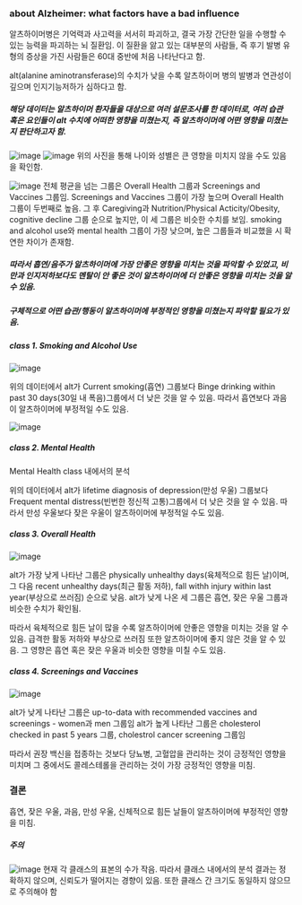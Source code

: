### about Alzheimer: what factors have a bad influence

알츠하이머병은 기억력과 사고력을 서서히 파괴하고, 결국 가장 간단한 일을 수행할 수 있는 능력을 파괴하는 뇌 질환임. 이 질환을 앓고 있는 대부분의 사람들, 즉 후기 발병 유형의 증상을 가진 사람들은 60대 중반에 처음 나타난다고 함.

alt(alanine aminotransferase)의 수치가 낮을 수록 알츠하이머 병의 발병과 연관성이 깊으며 인지기능저하가 심하다고 함.

##### 해당 데이터는 알츠하이머 환자들을 대상으로 여러 설문조사를 한 데이터로, 여러 습관 혹은 요인들이 alt 수치에 어떠한 영향을 미쳤는지, 즉 알츠하이머에 어떤 영향을 미쳤는지 판단하고자 함.

![image](https://github.com/alwls5773/side-project/assets/66359601/77f59c33-9164-41c4-bbfa-40b7ae67dfd7)
![image](https://github.com/alwls5773/side-project/assets/66359601/6caa254b-e38c-4d0f-aa05-0a8977bacedc)
위의 사진을 통해 나이와 성별은 큰 영향을 미치지 않을 수도 있음을 확인함.

![image](https://github.com/alwls5773/side-project/assets/66359601/10a3b1bc-5a81-416e-a477-1411eca0e578)
전체 평균을 넘는 그룹은 Overall Health 그룹과 Screenings and Vaccines 그룹임. 
Screenings and Vaccines 그룹이 가장 높으며 Overall Health 그룹이 두번째로 높음. 
그 후 Caregiving과 Nutrition/Physical Acticity/Obesity, cognitive decline 그룹 순으로 높지만, 이 세 그룹은 비슷한 수치를 보임. 
smoking and alcohol use와 mental health 그룹이 가장 낮으며, 높은 그룹들과 비교했을 시 확연한 차이가 존재함.

##### 따라서 흡연/음주가 알츠하이머에 가장 안좋은 영향을 미치는 것을 파악할 수 있었고, 비만과 인지저하보다도 멘탈이 안 좋은 것이 알츠하이머에 더 안좋은 영향을 미치는 것을 알 수 있음.

##### 구체적으로 어떤 습관/행동이 알츠하이머에 부정적인 영향을 미쳤는지 파악할 필요가 있음. 

##### class 1. Smoking and Alcohol Use
![image](https://github.com/alwls5773/side-project/assets/66359601/6e1e8ca0-06a7-4af8-9dad-9e9360766afb)

위의 데이터에서 alt가 Current smoking(흡연) 그룹보다 Binge drinking within past 30 days(30일 내 폭음)그룹에서 더 낮은 것을 알 수 있음.
따라서 흡연보다 과음이 알츠하이머에 부정적일 수도 있음.

![image](https://github.com/alwls5773/side-project/assets/66359601/49a300d4-ae10-4e0b-a2d1-8dcb74cffe6e)
##### class 2. Mental Health
Mental Health class 내에서의 분석

위의 데이터에서 alt가 lifetime diagnosis of depression(만성 우울) 그룹보다 Frequent mental distress(빈번한 정신적 고통)그룹에서 더 낮은 것을 알 수 있음.
따라서 만성 우울보다 잦은 우울이 알츠하이머에 부정적일 수도 있음.

##### class 3. Overall Health
![image](https://github.com/alwls5773/side-project/assets/66359601/269f74d6-3868-4548-8c97-efec01d1096a)

alt가 가장 낮게 나타난 그룹은 physically unhealthy days(육체적으로 힘든 날)이며, 그 다음 recent unhealthy days(최근 활동 저하), fall withh injury within last year(부상으로 쓰러짐) 순으로 낮음. alt가 낮게 나온 세 그룹은 흡연, 잦은 우울 그룹과 비슷한 수치가 확인됨.

따라서 육체적으로 힘든 날이 많을 수록 알츠하이머에 안좋은 영향을 미치는 것을 알 수 있음. 급격한 활동 저하와 부상으로 쓰러짐 또한 알츠하이머에 좋지 않은 것을 알 수 있음. 그 영향은 흡연 혹은 잦은 우울과 비슷한 영향을 미칠 수도 있음.

##### class 4. Screenings and Vaccines
![image](https://github.com/alwls5773/side-project/assets/66359601/a0a2376e-7de7-4274-875b-a881c59dbc73)

alt가 낮게 나타난 그룹은 up-to-data with recommended vaccines and screenings - women과 men 그룹임
alt가 높게 나타난 그룹은 cholesterol checked in past 5 years 그룹, cholestrol cancer screening 그룹임

따라서 권장 백신을 접종하는 것보다 당뇨병, 고혈압을 관리하는 것이 긍정적인 영향을 미치며 그 중에서도 콜레스테롤을 관리하는 것이 가장 긍정적인 영향을 미침.

### 결론
흡연, 잦은 우울, 과음, 만성 우울, 신체적으로 힘든 날들이 알츠하이머에 부정적인 영향을 미침.

##### 주의
![image](https://github.com/alwls5773/side-project/assets/66359601/7700e5ad-79ad-4643-a24b-4e0d723c1b39)
현재 각 클래스의 표본의 수가 작음. 따라서 클래스 내에서의 분석 결과는 정확하지 않으며, 신뢰도가 떨어지는 경향이 있음. 또한 클래스 간 크기도 동일하지 않으므로 주의해야 함
